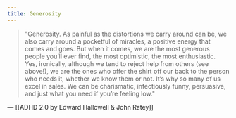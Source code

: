 ```yaml
---
title: Generosity
---
```


> "Generosity. As painful as the distortions we carry around can be, we also carry around a pocketful of miracles, a positive energy that comes and goes. But when it comes, we are the most generous people you’ll ever find, the most optimistic, the most enthusiastic. Yes, ironically, although we tend to reject help from others (see above!), we are the ones who offer the shirt off our back to the person who needs it, whether we know them or not. It’s why so many of us excel in sales. We can be charismatic, infectiously funny, persuasive, and just what you need if you’re feeling low."

— [[ADHD 2.0 by Edward Hallowell & John Ratey]]